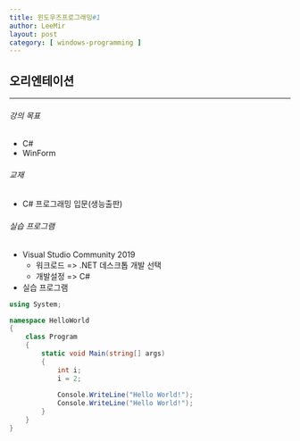 ```yaml
---
title: 윈도우즈프로그래밍#1
author: LeeMir
layout: post
category: [ windows-programming ]
---
```


## 오리엔테이션

- - -

###### 강의 목표

- C#
- WinForm



###### 교재

- C# 프로그래밍 입문(생능출판)



###### 실습 프로그램

- Visual Studio Community 2019
  - 워크로드 => .NET 데스크톱 개발 선택
  - 개발설정 => C#
- 실습 프로그램

```c#
using System;

namespace HelloWorld
{
	class Program
	{
		static void Main(string[] args)
		{
			int i;
			i = 2;
			
			Console.WriteLine("Hello World!");
			Console.WriteLine("Hello World!");
		}
	}
}
```

